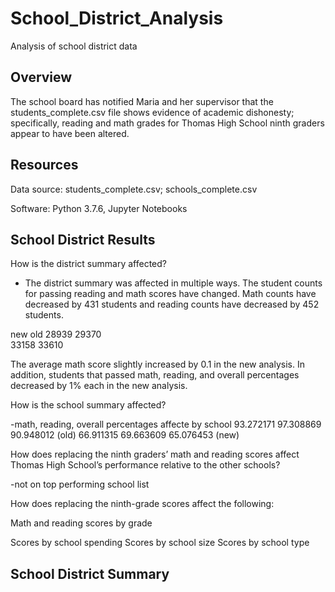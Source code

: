 # School_District_Analysis
Analysis of school district data

## Overview

The school board has notified Maria and her supervisor that the students_complete.csv file shows evidence of academic dishonesty; specifically, reading and math grades for Thomas High School ninth graders appear to have been altered.

## Resources

Data source: students_complete.csv; schools_complete.csv

Software: Python 3.7.6, Jupyter Notebooks

## School District Results

How is the district summary affected?

- The district summary was affected in multiple ways. The student counts for passing reading and math scores have changed. Math counts have decreased by 431 students and reading counts have decreased by 452 students.

new       old
28939     29370  
33158     33610

The average math score slightly increased by 0.1 in the new analysis. In addition, students that passed math, reading, and overall percentages decreased by 1% each in the new analysis. 

How is the school summary affected?

-math, reading, overall percentages affecte by school 
93.272171	97.308869	90.948012 (old)
66.911315	69.663609	65.076453 (new)




How does replacing the ninth graders’ math and reading scores affect Thomas High School’s performance relative to the other schools?

-not on top performing school list

How does replacing the ninth-grade scores affect the following:

  Math and reading scores by grade
  
  
  
  Scores by school spending
  Scores by school size
  Scores by school type



## School District Summary
